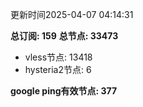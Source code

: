 更新时间2025-04-07 04:14:31

**总订阅: 159**
**总节点: 33473**
- vless节点: 13418
- hysteria2节点: 6

**google ping有效节点: 377**
